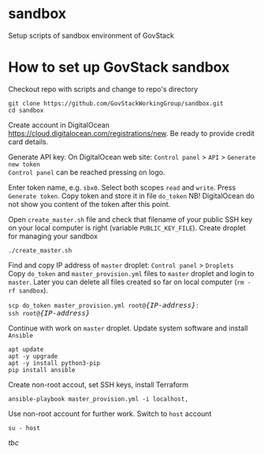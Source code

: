 # sandbox
Setup scripts of sandbox environment of GovStack

# How to set up GovStack sandbox
Checkout repo with scripts and change to repo's directory
```
git clone https://github.com/GovStackWorkingGroup/sandbox.git
cd sandbox
```
Create account in DigitalOcean <https://cloud.digitalocean.com/registrations/new>. Be ready to provide credit card details.

Generate API key. On DigitalOcean web site: `Control panel` > `API` > `Generate new token`  
`Control panel` can be reached pressing on logo.

Enter token name, e.g. `sbx0`. Select both scopes `read` and `write`. Press `Generate token`.
Copy token and store it in file `do_token` NB! DigitalOcean do not show you content of the token after this point.

Open `create_master.sh` file and check that filename of your public SSH key on your local computer is right (variable `PUBLIC_KEY_FILE`).
Create droplet for managing your sandbox

```
./create_master.sh
```

Find and copy IP address of `master` droplet: `Control panel` > `Droplets`  
Copy `do_token` and `master_provision.yml` files to `master` droplet
and login to `master`.
Later you can delete all files created so far on local computer (`rm -rf sandbox`).

<pre>
<code>scp do_token master_provision.yml root@</code><em>{IP-address}</em><code>:</code>
<code>ssh root@</code><em>{IP-address}</em>
</pre>

Continue with work on `master` droplet. Update system software and install `Ansible`

```
apt update
apt -y upgrade
apt -y install python3-pip
pip install ansible
```

Create non-root accout, set SSH keys, install Terraform

```
ansible-playbook master_provision.yml -i localhost,
```

Use non-root account for further work. Switch to `host` account

```
su - host
```

_tbc_ 
